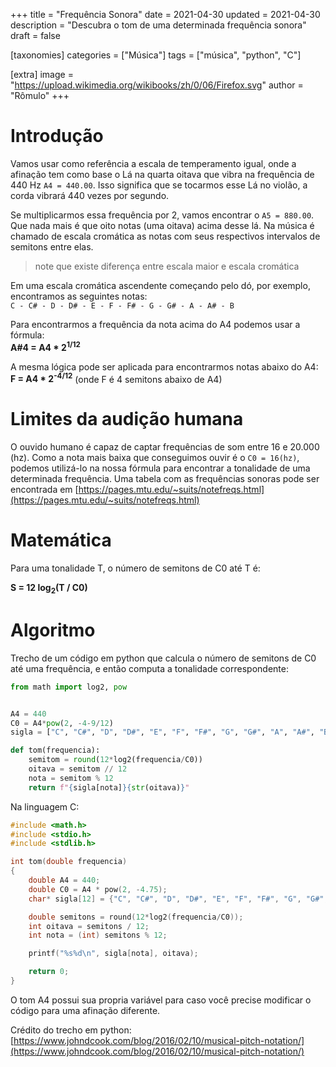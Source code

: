 +++
title = "Frequência Sonora"
date = 2021-04-30
updated = 2021-04-30
description = "Descubra o tom de uma determinada frequência sonora"
draft = false

[taxonomies]
categories = ["Música"]
tags = ["música", "python", "C"]

[extra]
image = "https://upload.wikimedia.org/wikibooks/zh/0/06/Firefox.svg"
author = "Rômulo"
+++

# Introdução

Vamos usar como referência a escala de temperamento igual, onde a afinação tem como base o Lá na quarta oitava que vibra na frequência de 440 Hz `A4 = 440.00`. Isso significa que se tocarmos esse Lá no violão, a corda vibrará 440 vezes por segundo.

Se multiplicarmos essa frequência por 2, vamos encontrar o `A5 = 880.00`. Que nada mais é que oito notas (uma oitava) acima desse lá. Na música é chamado de escala cromática as notas com seus respectivos intervalos de semitons entre elas.

> note que existe diferença entre escala maior e escala cromática

Em uma escala cromática ascendente começando pelo dó, por exemplo, encontramos as seguintes notas:  
`C - C# - D - D# - E - F - F# - G - G# - A - A# - B`  
 

Para encontrarmos a frequência da nota acima do A4 podemos usar a fórmula:  
__A#4 = A4 * 2<sup>1/12</sup>__

A mesma lógica pode ser aplicada para encontrarmos notas abaixo do A4:  
__F = A4 * 2<sup>-4/12</sup>__ (onde F é 4 semitons abaixo de A4)

# Limites da audição humana
O ouvido humano é capaz de captar frequências de som entre 16 e 20.000 (hz). Como a nota mais baixa que conseguimos ouvir é o `C0 = 16(hz)`, podemos utilizá-lo na nossa fórmula para encontrar a tonalidade de uma determinada frequência. Uma tabela com as frequências sonoras pode ser encontrada em [https://pages.mtu.edu/~suits/notefreqs.html](https://pages.mtu.edu/~suits/notefreqs.html)

# Matemática

Para uma tonalidade T, o número de semitons de C0 até T é:

__S = 12 log<sub>2</sub>(T / C0)__

# Algoritmo

Trecho de um código em python que calcula o número de semitons de C0 até uma frequência, e então computa a tonalidade correspondente:

```python
from math import log2, pow


A4 = 440
C0 = A4*pow(2, -4-9/12)
sigla = ["C", "C#", "D", "D#", "E", "F", "F#", "G", "G#", "A", "A#", "B"]

def tom(frequencia):
    semitom = round(12*log2(frequencia/C0))
    oitava = semitom // 12
    nota = semitom % 12
    return f"{sigla[nota]}{str(oitava)}"

```

Na linguagem C:
```C
#include <math.h>
#include <stdio.h>
#include <stdlib.h>

int tom(double frequencia)
{
	double A4 = 440;
	double C0 = A4 * pow(2, -4.75);
	char* sigla[12] = {"C", "C#", "D", "D#", "E", "F", "F#", "G", "G#", "A", "A#", "B"};

	double semitons = round(12*log2(frequencia/C0));
	int oitava = semitons / 12;
	int nota = (int) semitons % 12;

	printf("%s%d\n", sigla[nota], oitava);

	return 0;
}

```
O tom A4 possui sua propria variável para caso você precise modificar o código para uma afinação diferente.

Crédito do trecho em python: [https://www.johndcook.com/blog/2016/02/10/musical-pitch-notation/](https://www.johndcook.com/blog/2016/02/10/musical-pitch-notation/)

